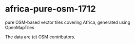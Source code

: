 # africa-pure-osm-1712
pure OSM-based vector tiles covering Africa, generated using OpenMapTiles

The data are (c) OSM contributors.
